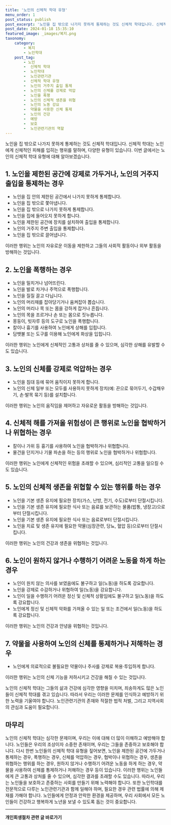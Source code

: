 ```yaml
---
title: '노인의 신체적 학대 유형'
menu_order: 1
post_status: publish
post_excerpt: '노인을 집 밖으로 나가지 못하게 통제하는 것도 신체적 학대입니다. 신체적 학대는 노인에게 신체적인 피해를 입히는 행위를 말하며, 다양한 유형이 있습니다. 이번 글에서는 노인의 신체적 학대 유형에 대해 알아보겠습니다.'
post_date: 2024-01-18 15:35:10
featured_image: _images/복지.png
taxonomy:
    category:
        - 복지
        - 노인학대
    post_tag:
        - 노인
        -  신체적 학대
        -  노인학대
        -  노인관련기관
        -  신체적 학대 유형
        -  노인의 거주지 출입 통제
        -  노인의 신체를 강제로 억압
        -  노인을 폭행
        -  노인의 신체적 생존을 위협
        -  노인의 노동 강요
        -  약물을 사용한 신체 통제
        -  노인의 건강
        -  예방
        -  보호
        -  노인관련기관의 역할
---
```



노인을 집 밖으로 나가지 못하게 통제하는 것도 신체적 학대입니다. 신체적 학대는 노인에게 신체적인 피해를 입히는 행위를 말하며, 다양한 유형이 있습니다. 이번 글에서는 노인의 신체적 학대 유형에 대해 알아보겠습니다.

## 1. 노인을 제한된 공간에 강제로 가두거나, 노인의 거주지 출입을 통제하는 경우

- 노인을 집 안의 제한된 공간에서 나가지 못하게 통제합니다.
- 노인을 집 밖으로 쫓아냅니다.
- 노인을 집 밖으로 나가지 못하게 통제합니다.
- 노인을 집에 들어오지 못하게 합니다.
- 노인을 제한된 공간에 장치를 설치하여 출입을 통제합니다.
- 노인의 거주지 주변 출입을 통제합니다.
- 노인을 집 밖으로 끌어냅니다.

이러한 행위는 노인의 자유로운 이동을 제한하고 그들의 사회적 활동이나 외부 활동을 방해하는 것입니다.

## 2. 노인을 폭행하는 경우

- 노인을 밀치거나 넘어뜨린다.
- 노인을 발로 차거나 주먹으로 폭행합니다.
- 노인을 질질 끌고 다닙니다.
- 노인의 머리채를 잡아당기거나 움켜잡아 뽑습니다.
- 노인의 머리나 목 또는 몸을 강하게 잡거나 흔듭니다.
- 노인의 목을 조르거나 손 또는 몸으로 짓누릅니다.
- 몽둥이, 빗자루 등의 도구로 노인을 폭행합니다.
- 칼이나 흉기를 사용하여 노인에게 상해를 입힙니다.
- 담뱃불 또는 도구를 이용해 노인에게 화상을 입힙니다.

이러한 행위는 노인에게 신체적인 고통과 상처를 줄 수 있으며, 심각한 상해를 유발할 수도 있습니다.

## 3. 노인의 신체를 강제로 억압하는 경우

- 노인을 침대 등에 묶어 움직이지 못하게 합니다.
- 노인의 신체 일부 또는 모두를 사용하지 못하게 장치(예: 끈으로 묶어두기, 수갑채우기, 손·발목 묶기 등)를 설치합니다.

이러한 행위는 노인의 움직임을 제어하고 자유로운 활동을 방해하는 것입니다.

## 4. 신체적 해를 가져올 위험성이 큰 행위로 노인을 협박하거나 위협하는 경우

- 칼이나 가위 등 흉기를 사용하여 노인을 협박하거나 위협합니다.
- 물건을 던지거나 기물 파손을 하는 등의 행위로 노인을 협박하거나 위협합니다.

이러한 행위는 노인에게 신체적인 위험을 초래할 수 있으며, 심리적인 고통을 일으킬 수도 있습니다.

## 5. 노인의 신체적 생존을 위협할 수 있는 행위를 하는 경우

- 노인을 기본 생존 유지에 필요한 장치(가스, 난방, 전기, 수도)로부터 단절시킵니다.
- 노인을 기본 생존 유지에 필요한 식사 또는 음료를 보관하는 물품(밥통, 냉장고)으로부터 단절시킵니다.
- 노인을 기본 생존 유지에 필요한 식사 또는 음료로부터 단절시킵니다.
- 노인을 치료 및 생존 유지에 필요한 약물(심장관련, 당뇨, 혈압 등)으로부터 단절시킵니다.

이러한 행위는 노인의 건강과 생존을 위협하는 것입니다.

## 6. 노인이 원하지 않거나 수행하기 어려운 노동을 하게 하는 경우

- 노인이 원치 않는 의사를 보였음에도 불구하고 일(노동)을 하도록 강요합니다.
- 노인을 강제로 수감하거나 위협하여 일(노동)을 강요합니다.
- 노인이 일을 수행하기 어려운 정신 및 신체적 상황임에도 불구하고 일(노동)을 하도록 강요합니다.
- 노인에게 정신 및 신체적 악화를 가져올 수 있는 일 또는 조건에서 일(노동)을 하도록 강요합니다.

이러한 행위는 노인의 건강과 안녕을 위협하는 것입니다.

## 7. 약물을 사용하여 노인의 신체를 통제하거나 저해하는 경우

- 노인에게 의료적으로 불필요한 약물이나 주사를 강제로 복용·투입하게 합니다.

이러한 행위는 노인의 신체 기능을 저하시키고 건강을 해칠 수 있는 것입니다.

노인의 신체적 학대는 그들의 삶과 건강에 심각한 영향을 미치며, 죄송하게도 많은 노인들이 신체적 학대를 겪고 있습니다. 따라서 우리는 이러한 문제를 인식하고 예방하기 위한 노력을 기울여야 합니다. 노인관련기관의 존재와 적절한 법적 처벌, 그리고 지역사회의 관심과 도움이 필요합니다.

## 마무리

노인의 신체적 학대는 심각한 문제이며, 우리는 이에 대해 더 많이 이해하고 예방해야 합니다. 노인들은 우리의 조상이자 소중한 존재이며, 우리는 그들을 존중하고 보호해야 합니다. 다시 한번 노인들의 신체적 학대 유형을 짚어보면, 노인을 제한된 공간에 가두거나 통제하는 경우, 폭행하는 경우, 신체를 억압하는 경우, 협박이나 위협하는 경우, 생존을 위협하는 행위를 하는 경우, 원하지 않거나 수행하기 어려운 노동을 하게 하는 경우, 약물을 사용하여 신체를 통제하거나 저해하는 경우 등이 있습니다. 이러한 행위는 노인들에게 큰 고통과 상처를 줄 수 있으며, 심각한 결과를 초래할 수도 있습니다. 따라서, 우리는 노인들을 보호하고 존중하는 사회를 만들기 위해 노력해야 합니다. 또한 노인학대를 전문적으로 다루는 노인관련기관과 함께 일해야 하며, 필요한 경우 관련 법률에 의해 제재를 가해야 합니다. 노인들에게 안정과 안락한 환경을 제공하며, 우리 사회에서 모든 노인들이 건강하고 행복하게 노년을 보낼 수 있도록 돕는 것이 중요합니다.
<!-- wp:separator -->
<hr class="wp-block-separator has-alpha-channel-opacity"/>
<!-- /wp:separator -->

<!-- wp:group {"backgroundColor":"base","layout":{"type":"constrained"}} -->
<div class="wp-block-group has-base-background-color has-background"><!-- wp:paragraph {"align":"center","fontSize":"medium"} -->
<p class="has-text-align-center has-large-font-size"><strong>개인회생절차 관련 글 바로가기</strong></p>
<!-- /wp:paragraph -->


<!-- wp:latest-posts
{"categories":[{"id":14834,"count":19,"description":"","link":"https://uknowlaw.com/category/%ea%b0%9c%ec%9d%b8%ed%9a%8c%ec%83%9d%ec%a0%88%ec%b0%a8/","name":"개인회생절차","slug":"개인회생절차","taxonomy":"category","parent":0,"meta":[],"_links":{"self":[{"href":"https://uknowlaw.com/wp-json/wp/v2/categories/14834"}],"collection":[{"href":"https://uknowlaw.com/wp-json/wp/v2/categories"}],"about":[{"href":"https://uknowlaw.com/wp-json/wp/v2/taxonomies/category"}],"wp:post_type":[{"href":"https://uknowlaw.com/wp-json/wp/v2/posts?categories=14834"}],"curies":[{"name":"wp","href":"https://api.w.org/{rel}","templated":true}]}}],"postsToShow":100,"excerptLength":28,"postLayout":"grid","columns":2,"featuredImageAlign":"left","featuredImageSizeSlug":"large","fontSize":"small"} /--></div>
<!-- /wp:group -->